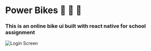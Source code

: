 # Power Bikes 🎉 🎉 🚴

### This is an online bike ui built with react native for school assignment

![Login Screen](./assets/signin-screen.jpeg)
